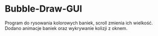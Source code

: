 # Bubble-Draw-GUI
Program do rysowania kolorowych baniek, scroll zmienia ich wielkość. Dodano animacje baniek oraz wykrywanie kolizji z oknem.
